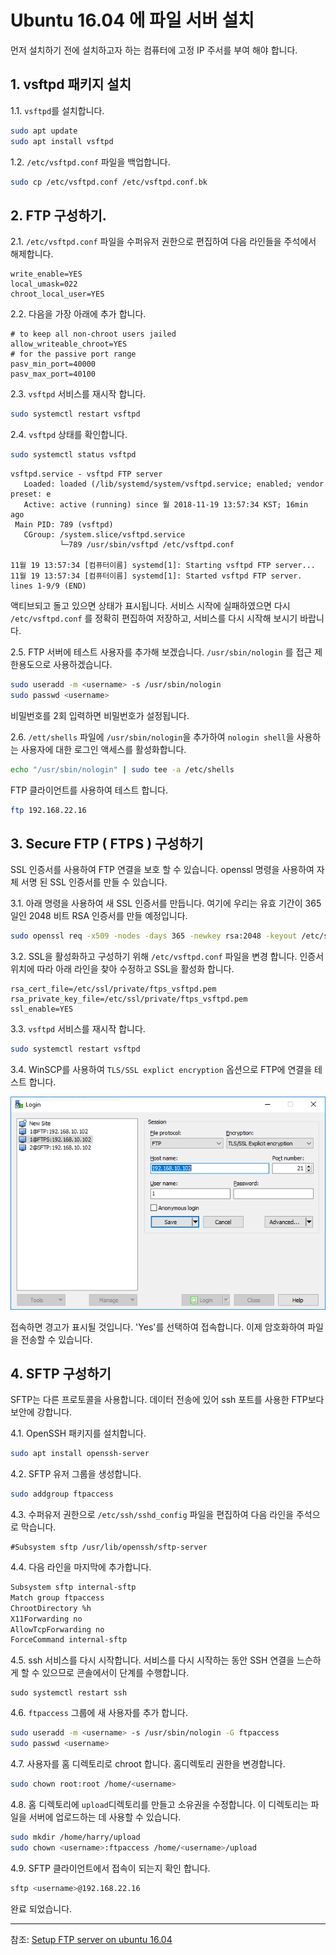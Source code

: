 # Ubuntu 16.04 에 파일 서버 설치

먼저 설치하기 전에 설치하고자 하는 컴퓨터에 고정 IP 주서를 부여 해야 합니다.

## 1. vsftpd 패키지 설치

1.1. `vsftpd`를 설치합니다.

```sh
sudo apt update
sudo apt install vsftpd
```

1.2. `/etc/vsftpd.conf` 파일을 백업합니다.

```sh
sudo cp /etc/vsftpd.conf /etc/vsftpd.conf.bk
```

## 2. FTP 구성하기.

2.1. `/etc/vsftpd.conf` 파일을 수퍼유저 권한으로 편집하여 다음 라인들을 주석에서 해제합니다.

```
write_enable=YES
local_umask=022
chroot_local_user=YES
```

2.2. 다음을 가장 아래에 추가 합니다.

```
# to keep all non-chroot users jailed
allow_writeable_chroot=YES
# for the passive port range
pasv_min_port=40000
pasv_max_port=40100
```

2.3. `vsftpd` 서비스를 재시작 합니다.

```sh
sudo systemctl restart vsftpd
```

2.4. `vsftpd` 상태를 확인합니다.

```sh
sudo systemctl status vsftpd
```

```
vsftpd.service - vsftpd FTP server
   Loaded: loaded (/lib/systemd/system/vsftpd.service; enabled; vendor preset: e
   Active: active (running) since 월 2018-11-19 13:57:34 KST; 16min ago
 Main PID: 789 (vsftpd)
   CGroup: /system.slice/vsftpd.service
           └─789 /usr/sbin/vsftpd /etc/vsftpd.conf

11월 19 13:57:34 [컴퓨터이름] systemd[1]: Starting vsftpd FTP server...
11월 19 13:57:34 [컴퓨터이름] systemd[1]: Started vsftpd FTP server.
lines 1-9/9 (END)
```

액티브되고 돌고 있으면 상태가 표시됩니다. 서비스 시작에 실패하였으면 다시 `/etc/vsftpd.conf` 를 정확히 편집하여 저장하고, 서비스를 다시 시작해 보시기 바랍니다.

2.5. FTP 서버에 테스트 사용자를 추가해 보겠습니다. `/usr/sbin/nologin` 를 접근 제한용도으로 사용하겠습니다.

```sh
sudo useradd -m <username> -s /usr/sbin/nologin
sudo passwd <username>
```

비밀번호를 2회 입력하면 비밀번호가 설정됩니다.

2.6. `/ett/shells` 파일에 `/usr/sbin/nologin`을 추가하여 `nologin shell`을 사용하는 사용자에 대한 로그인 액세스를 활성화합니다.

```sh
echo "/usr/sbin/nologin" | sudo tee -a /etc/shells
```

FTP 클라이언트를 사용하여 테스트 합니다.

```sh
ftp 192.168.22.16
```

## 3. Secure FTP ( FTPS ) 구성하기

SSL 인증서를 사용하여 FTP 연결을 보호 할 수 있습니다. openssl 명령을 사용하여 자체 서명 된 SSL 인증서를 만들 수 있습니다.

3.1. 아래 명령을 사용하여 새 SSL 인증서를 만듭니다. 여기에 우리는 유효 기간이 365 일인 2048 비트 RSA 인증서를 만들 예정입니다.

```sh
sudo openssl req -x509 -nodes -days 365 -newkey rsa:2048 -keyout /etc/ssl/private/ftps_vsftpd.pem -out /etc/ssl/private/ftps_vsftpd.pem
```

3.2. SSL을 활성화하고 구성하기 위해 `/etc/vsftpd.conf` 파일을 변경 합니다. 인증서 위치에 따라 아래 라인을 찾아 수정하고 SSL을 활성화 합니다.

```ssh
rsa_cert_file=/etc/ssl/private/ftps_vsftpd.pem
rsa_private_key_file=/etc/ssl/private/ftps_vsftpd.pem
ssl_enable=YES
```

3.3. `vsftpd` 서비스를 재시작 합니다.

```sh
sudo systemctl restart vsftpd
```

3.4. WinSCP를 사용하여 `TLS/SSL explict encryption` 옵션으로 FTP에 연결을 테스트 합니다.

![1542605163601](ubuntu_ftp.assets/1542605163601.png)

접속하면 경고가 표시될 것입니다. 'Yes'를 선택하여 접속합니다. 이제 암호화하여 파일을 전송할 수 있습니다.

## 4. SFTP 구성하기

SFTP는 다른 프로토콜을 사용합니다. 데이터 전송에 있어 ssh 포트를 사용한 FTP보다 보안에 강합니다.

4.1. OpenSSH 패키지를 설치합니다.

```sh
sudo apt install openssh-server
```

4.2. SFTP 유저 그룹을 생성합니다.

```sh
sudo addgroup ftpaccess
```

4.3. 수퍼유저 권한으로 `/etc/ssh/sshd_config` 파일을 편집하여 다음 라인을 주석으로 막습니다.

```
#Subsystem sftp /usr/lib/openssh/sftp-server
```

4.4. 다음 라인을 마지막에 추가합니다.

```sh
Subsystem sftp internal-sftp
Match group ftpaccess
ChrootDirectory %h
X11Forwarding no
AllowTcpForwarding no
ForceCommand internal-sftp
```

4.5. ssh 서비스를 다시 시작합니다. 서비스를 다시 시작하는 동안 SSH 연결을 느슨하게 할 수 있으므로 콘솔에서이 단계를 수행합니다.

```ssh
sudo systemctl restart ssh
```

4.6. `ftpaccess` 그룹에 새 사용자를 추가 합니다.

```sh
sudo useradd -m <username> -s /usr/sbin/nologin -G ftpaccess
sudo passwd <username>
```

4.7. 사용자를 홈 디렉토리로 chroot 합니다. 홈디렉토리 권한을 변경합니다.

```sh
sudo chown root:root /home/<username>
```

4.8. 홈 디렉토리에 `upload`디렉토리를 만들고 소유권을 수정합니다. 이 디렉토리는 파일을 서버에 업로드하는 데 사용할 수 있습니다.

```sh
sudo mkdir /home/harry/upload
sudo chown <username>:ftpaccess /home/<username>/upload
```

4.9. SFTP 클라이언트에서 접속이 되는지 확인 합니다.

```sh
sftp <username>@192.168.22.16
```

완료 되었습니다.

---

참조: [Setup FTP server on ubuntu 16.04](https://www.krizna.com/ubuntu/setup-ftp-server-ubuntu-16-04/)

